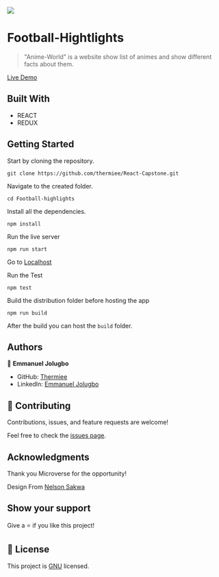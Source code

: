 ![](https://img.shields.io/badge/Microverse-blueviolet)

# Football-Hightlights

> "Anime-World" is a website show list of animes and show different facts about them.

[Live Demo](https://lustrous-lebkuchen-41a060.netlify.app/)

## Built With

- REACT
- REDUX

## Getting Started

Start by cloning the repository.

`git clone https://github.com/thermiee/React-Capstone.git`

Navigate to the created folder.

`cd Football-highlights`

Install all the dependencies.

`npm install`

Run the live server

`npm run start`

Go to [Localhost](http://localhost:3000)


Run the Test

`npm test`

Build the distribution folder before hosting the app

`npm run build`

After the build you can host the `build` folder.

## Authors

👤 **Emmanuel Jolugbo**

- GitHub: [Thermiee](https://github.com/thermiee)
- LinkedIn: [Emmanuel Jolugbo](https://www.linkedin.com/in/emmanuel-jolugbo/)
## 🤝 Contributing

Contributions, issues, and feature requests are welcome!

Feel free to check the [issues page](../../issues/).

## Acknowledgments

Thank you Microverse for the opportunity!

Design From [Nelson Sakwa](https://www.behance.net/gallery/31579789/Ballhead-App-%28Free-PSDs%29)

## Show your support

Give a ⭐️ if you like this project!

## 📝 License

This project is [GNU](./LICENSE) licensed.

